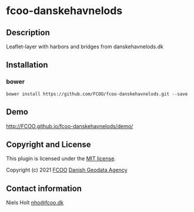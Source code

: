 # fcoo-danskehavnelods

## Description
Leaflet-layer with harbors and bridges from danskehavnelods.dk

## Installation
### bower
`bower install https://github.com/FCOO/fcoo-danskehavnelods.git --save`

## Demo
http://FCOO.github.io/fcoo-danskehavnelods/demo/

<!--
## Usage
```var mydanskeHavnelods = new danskeHavnelods( options );```


### options
| Id | Type | Default | Description |
| :--: | :--: | :-----: | --- |
| options1 | boolean | true | If <code>true</code> the ... |
| options2 | string | null | Contain the ... |

### Methods

    .methods1( arg1, arg2,...): Do something
    .methods2( arg1, arg2,...): Do something else

 -->

## Copyright and License
This plugin is licensed under the [MIT license](https://github.com/FCOO/fcoo-danskehavnelods/LICENSE).

Copyright (c) 2021 [FCOO](https://github.com/FCOO) [Danish Geodata Agency](https://gst.dk)

## Contact information

Niels Holt nho@fcoo.dk


